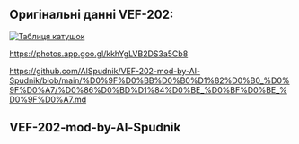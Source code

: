 ## Оригінальні данні VEF-202:

[![Таблиця катушок](https://img.shields.io/badge/Таблиця_катушок-blue.svg )](https://photos.app.goo.gl/kkhYgLVB2DS3a5Cb8)

<https://photos.app.goo.gl/kkhYgLVB2DS3a5Cb8>
 
<https://github.com/AlSpudnik/VEF-202-mod-by-Al-Spudnik/blob/main/%D0%9F%D0%BB%D0%B0%D1%82%D0%B0_%D0%9F%D0%A7/%D0%86%D0%BD%D1%84%D0%BE_%D0%BF%D0%BE_%D0%9F%D0%A7.md>




## VEF-202-mod-by-Al-Spudnik
